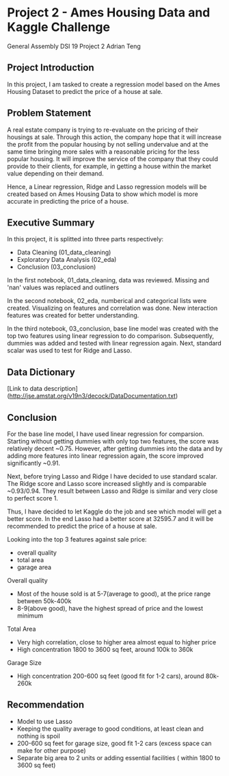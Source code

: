 # Project 2 - Ames Housing Data and Kaggle Challenge

General Assembly DSI 19 Project 2 Adrian Teng 

## Project Introduction

In this project, I am tasked to create a regression model based on the Ames Housing Dataset to predict the price of a house at sale.

## Problem Statement

A real estate company is trying to re-evaluate on the pricing of their housings at sale. Through this action, the company hope that it will increase the profit from the popular housing by not selling undervalue  and at the same time bringing more sales with a reasonable pricing for the less popular housing. It will improve the service of the company that they could provide to their clients, for example, in getting a house within the market value depending on their demand. 

Hence, a Linear regression, Ridge and Lasso regression models will be created based on Ames Housing Data to show which model is more accurate in predicting the price of a house. 



## Executive Summary

In this project, it is splitted into three parts respectively:
- Data Cleaning (01_data_cleaning)
- Exploratory Data Analysis (02_eda)
- Conclusion (03_conclusion)

In the first notebook, 01_data_cleaning, data was reviewed. Missing and 'nan' values was replaced and outliners 

In the second notebook, 02_eda, numberical and categorical lists were created. Visualizing on features and correlation was done. New interaction features was created for better understanding.

In the third notebook, 03_conclusion, base line model was created with the top two features using linear regression to do comparison. Subsequently, dummies was added and tested with linear regression again. Next, standard scalar was used to test for Ridge and Lasso.

## Data Dictionary

[Link to data description] (http://jse.amstat.org/v19n3/decock/DataDocumentation.txt)

## Conclusion 

For the base line model, I have used linear regression for comparsion. Starting without getting dummies with only top two features, the score was relatively decent ~0.75. However, after getting dummies into the data and by adding more features into linear regression again, the score improved significantly ~0.91. 

Next, before trying Lasso and Ridge I have decided to use standard scalar. The Ridge score and Lasso score increased slightly and is comparable ~0.93/0.94. They result between Lasso and Ridge is similar and very close to perfect score 1.

Thus, I have decided to let Kaggle do the job and see which model will get a better score. In the end Lasso had a better score at 32595.7 and it will be recommended to predict the price of a house at sale.

Looking into the top 3 features against sale price:
- overall quality
- total area
- garage area

Overall quality
- Most of the house sold is at 5-7(average to good), at the price range between 50k-400k
- 8-9(above good), have the highest spread of price and the lowest minimum

Total Area
- Very high correlation, close to higher area almost equal to higher price
- High concentration 1800 to 3600 sq feet, around 100k to 360k

Garage Size
- High concentration 200-600 sq feet (good fit for 1-2 cars), around 80k-260k

## Recommendation

- Model to use Lasso
- Keeping the quality average to good conditions, at least clean and nothing is spoil
- 200-600 sq feet for garage size, good fit 1-2 cars (excess space can make for other purpose)
- Separate big area to 2 units or adding essential facilities ( within 1800 to 3600 sq feet)

